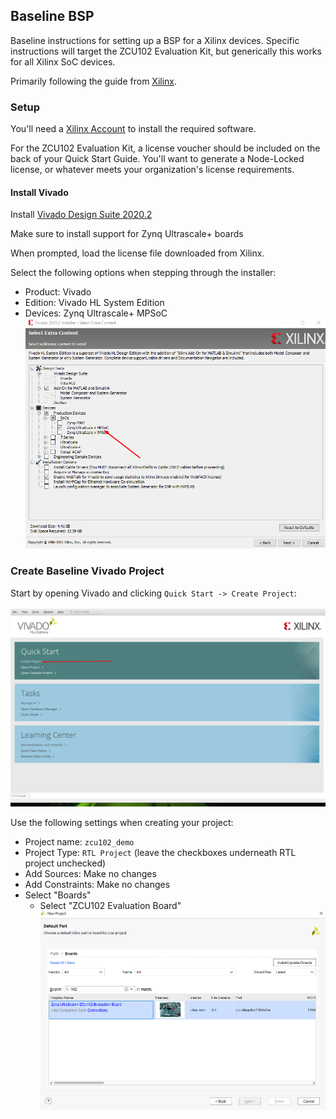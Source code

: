 ## Baseline BSP

Baseline instructions for setting up a BSP for a Xilinx devices.  Specific instructions will target the ZCU102 Evaluation Kit, but generically this works for all Xilinx SoC devices.

Primarily following the guide from [Xilinx](https://www.xilinx.com/support/documentation/sw_manuals/xilinx2018_3/ug1209-embedded-design-tutorial.pdf).

### Setup

You'll need a [Xilinx Account](https://www.xilinx.com/registration/create-account.html) to install the required software.

For the ZCU102 Evaluation Kit, a license voucher should be included on the back of your Quick Start Guide.  You'll want to generate a Node-Locked license, or whatever meets your organization's license requirements.

#### Install Vivado

Install [Vivado Design Suite 2020.2](https://www.xilinx.com/products/design-tools/vivado.html)

Make sure to install support for Zynq Ultrascale+ boards

When prompted, load the license file downloaded from Xilinx.

Select the following options when stepping through the installer:

* Product: Vivado
* Edition: Vivado HL System Edition
* Devices: Zynq Ultrascale+ MPSoC
![Device Installation](image/vivado-devices.png)

### Create Baseline Vivado Project

Start by opening Vivado and clicking `Quick Start -> Create Project`:

![Vivado Create Project](image/vivado-create-project.png)

Use the following settings when creating your project:

* Project name: `zcu102_demo`
* Project Type: `RTL Project` (leave the checkboxes underneath RTL project unchecked)
* Add Sources: Make no changes
* Add Constraints: Make no changes
* Select "Boards"
    * Select "ZCU102 Evaluation Board"
    ![Board Selection](image/zcu102-selection.png)
